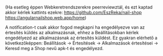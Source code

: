 (Ha esetleg éppen Webkeretrendszerekre peerreviewztál, és ezt kaptad akkor kérlek kattints ezekre:
https://github.com/EszReka/nail-shop
https://angularnailshop.web.app/home)

A notification-t csak akkor fogod megkapni ha engedélyezve van az értesítés küldés az alkalmazásnak, ehhez a Beállításokban kérlek engedélyezd az alkalmazásnak az értesítés küldést.
Ez gyakran elérhető a következőképpen: Beállítások -> Értesítések -> Alkalmazások értesítései -> Keresd meg a Shop nevű apk-t és engedélyezd.
